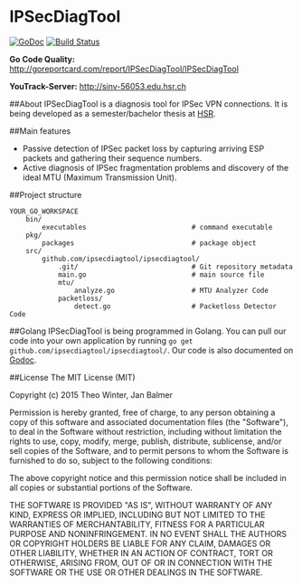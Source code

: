# IPSecDiagTool

[![GoDoc](https://godoc.org/github.com/IPSecDiagTool/IPSecDiagTool?status.svg)](https://godoc.org/github.com/IPSecDiagTool/IPSecDiagTool)
[![Build Status](http://152.96.56.53:40000/job/IPSecDiagTool%20-%20Application/badge/icon)](http://152.96.56.53:40000/job/IPSecDiagTool%20-%20Application/)

**Go Code Quality:** http://goreportcard.com/report/IPSecDiagTool/IPSecDiagTool

**YouTrack-Server:** http://sinv-56053.edu.hsr.ch

##About
IPSecDiagTool is a diagnosis tool for IPSec VPN connections. It is being developed as a
semester/bachelor thesis at [HSR](http://www.hsr.ch).

##Main features
+ Passive detection of IPSec packet loss by capturing arriving ESP packets and gathering their sequence numbers.
+ Active diagnosis of IPSec fragmentation problems and discovery of the ideal MTU (Maximum Transmission Unit).

##Project structure

    YOUR_GO_WORKSPACE
        bin/
            executables                          # command executable
        pkg/
            packages                             # package object
        src/
            github.com/ipsecdiagtool/ipsecdiagtool/
                .git/                            # Git repository metadata
                main.go                          # main source file
                mtu/
                    analyze.go                   # MTU Analyzer Code
                packetloss/
                    detect.go                    # Packetloss Detector Code


##Golang
IPSecDiagTool is being programmed in Golang. You can pull our code into your own application by
running `go get github.com/ipsecdiagtool/ipsecdiagtool/`. Our code is also documented on 
[Godoc](https://godoc.org/github.com/IPSecDiagTool/IPSecDiagTool).

##License
The MIT License (MIT)

Copyright (c) 2015 Theo Winter, Jan Balmer

Permission is hereby granted, free of charge, to any person obtaining a copy
of this software and associated documentation files (the "Software"), to deal
in the Software without restriction, including without limitation the rights
to use, copy, modify, merge, publish, distribute, sublicense, and/or sell
copies of the Software, and to permit persons to whom the Software is
furnished to do so, subject to the following conditions:

The above copyright notice and this permission notice shall be included in all
copies or substantial portions of the Software.

THE SOFTWARE IS PROVIDED "AS IS", WITHOUT WARRANTY OF ANY KIND, EXPRESS OR
IMPLIED, INCLUDING BUT NOT LIMITED TO THE WARRANTIES OF MERCHANTABILITY,
FITNESS FOR A PARTICULAR PURPOSE AND NONINFRINGEMENT. IN NO EVENT SHALL THE
AUTHORS OR COPYRIGHT HOLDERS BE LIABLE FOR ANY CLAIM, DAMAGES OR OTHER
LIABILITY, WHETHER IN AN ACTION OF CONTRACT, TORT OR OTHERWISE, ARISING FROM,
OUT OF OR IN CONNECTION WITH THE SOFTWARE OR THE USE OR OTHER DEALINGS IN THE
SOFTWARE.
